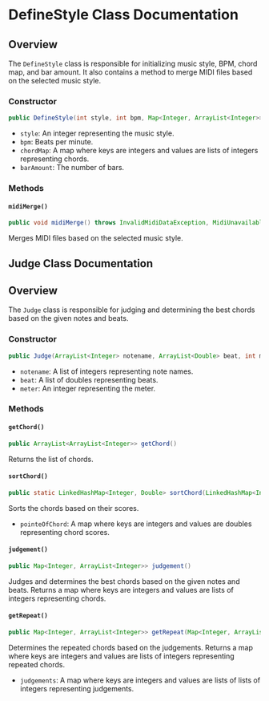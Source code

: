 
# DefineStyle Class Documentation

## Overview

The `DefineStyle` class is responsible for initializing music style, BPM, chord map, and bar amount. It also contains a method to merge MIDI files based on the selected music style.

### Constructor

```java
public DefineStyle(int style, int bpm, Map<Integer, ArrayList<Integer>> chordMap, int barAmount)
```

- `style`: An integer representing the music style.
- `bpm`: Beats per minute.
- `chordMap`: A map where keys are integers and values are lists of integers representing chords.
- `barAmount`: The number of bars.

### Methods

#### `midiMerge()`

```java
public void midiMerge() throws InvalidMidiDataException, MidiUnavailableException, IOException
```

Merges MIDI files based on the selected music style.

## Judge Class Documentation

## Overview

The `Judge` class is responsible for judging and determining the best chords based on the given notes and beats.

### Constructor

```java
public Judge(ArrayList<Integer> notename, ArrayList<Double> beat, int meter)
```

- `notename`: A list of integers representing note names.
- `beat`: A list of doubles representing beats.
- `meter`: An integer representing the meter.

### Methods

#### `getChord()`

```java
public ArrayList<ArrayList<Integer>> getChord()
```

Returns the list of chords.

#### `sortChord()`

```java
public static LinkedHashMap<Integer, Double> sortChord(LinkedHashMap<Integer, Double> pointeOfChord)
```

Sorts the chords based on their scores.

- `pointeOfChord`: A map where keys are integers and values are doubles representing chord scores.

#### `judgement()`

```java
public Map<Integer, ArrayList<Integer>> judgement()
```

Judges and determines the best chords based on the given notes and beats. Returns a map where keys are integers and values are lists of integers representing chords.

#### `getRepeat()`

```java
public Map<Integer, ArrayList<Integer>> getRepeat(Map<Integer, ArrayList<ArrayList<Integer>>> judgements)
```

Determines the repeated chords based on the judgements. Returns a map where keys are integers and values are lists of integers representing repeated chords.

- `judgements`: A map where keys are integers and values are lists of lists of integers representing judgements.
